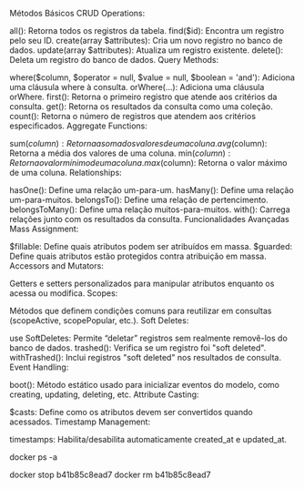 Métodos Básicos
CRUD Operations:

all(): Retorna todos os registros da tabela.
find($id): Encontra um registro pelo seu ID.
create(array $attributes): Cria um novo registro no banco de dados.
update(array $attributes): Atualiza um registro existente.
delete(): Deleta um registro do banco de dados.
Query Methods:

where($column, $operator = null, $value = null, $boolean = 'and'): Adiciona uma cláusula where à consulta.
orWhere(...): Adiciona uma cláusula orWhere.
first(): Retorna o primeiro registro que atende aos critérios da consulta.
get(): Retorna os resultados da consulta como uma coleção.
count(): Retorna o número de registros que atendem aos critérios especificados.
Aggregate Functions:

sum($column): Retorna a soma dos valores de uma coluna.
avg($column): Retorna a média dos valores de uma coluna.
min($column): Retorna o valor mínimo de uma coluna.
max($column): Retorna o valor máximo de uma coluna.
Relationships:

hasOne(): Define uma relação um-para-um.
hasMany(): Define uma relação um-para-muitos.
belongsTo(): Define uma relação de pertencimento.
belongsToMany(): Define uma relação muitos-para-muitos.
with(): Carrega relações junto com os resultados da consulta.
Funcionalidades Avançadas
Mass Assignment:

$fillable: Define quais atributos podem ser atribuídos em massa.
$guarded: Define quais atributos estão protegidos contra atribuição em massa.
Accessors and Mutators:

Getters e setters personalizados para manipular atributos enquanto os acessa ou modifica.
Scopes:

Métodos que definem condições comuns para reutilizar em consultas (scopeActive, scopePopular, etc.).
Soft Deletes:

use SoftDeletes: Permite “deletar” registros sem realmente removê-los do banco de dados.
trashed(): Verifica se um registro foi "soft deleted".
withTrashed(): Inclui registros "soft deleted" nos resultados de consulta.
Event Handling:

boot(): Método estático usado para inicializar eventos do modelo, como creating, updating, deleting, etc.
Attribute Casting:

$casts: Define como os atributos devem ser convertidos quando acessados.
Timestamp Management:

timestamps: Habilita/desabilita automaticamente created_at e updated_at.

docker ps -a

docker stop b41b85c8ead7
docker rm b41b85c8ead7

